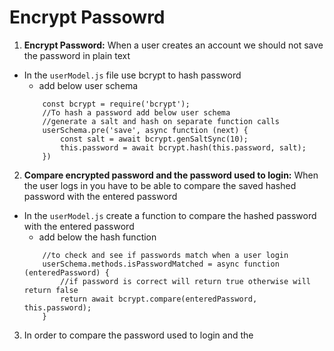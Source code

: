 # Encrypt Passowrd

1. **Encrypt Password:** When a user creates an account we should not save the password in plain text
- In the `userModel.js` file use bcrypt to hash password
    - add below user schema
    ```
        const bcrypt = require('bcrypt');
        //To hash a password add below user schema
        //generate a salt and hash on separate function calls
        userSchema.pre('save', async function (next) {
            const salt = await bcrypt.genSaltSync(10);
            this.password = await bcrypt.hash(this.password, salt);
        })
    ```

2. **Compare encrypted password and the password used to login:** When the user logs in you have to be able to compare the saved hashed password with the entered password
- In the `userModel.js` create a function to compare the hashed password with the entered password
    - add below the hash function
    ```
        //to check and see if passwords match when a user login
        userSchema.methods.isPasswordMatched = async function (enteredPassword) {
            //if password is correct will return true otherwise will return false
            return await bcrypt.compare(enteredPassword, this.password); 
        }
    ```
3. In order to compare the password used to login and the